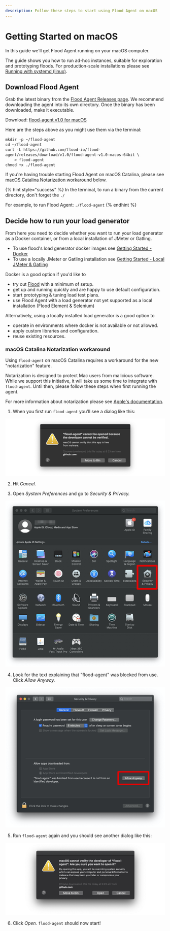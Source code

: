 ```yaml
---
description: Follow these steps to start using Flood Agent on macOS
---
```


# Getting Started on macOS

In this guide we'll get Flood Agent running on your macOS computer.

The guide shows you how to run ad-hoc instances, suitable for exploration and prototyping floods. For production-scale installations please see [Running with systemd \(linux\)](deployment/running-with-systemd-linux.md).

## Download Flood Agent

Grab the latest binary from the [Flood Agent Releases page](https://github.com/flood-io/flood-agent/releases/latest). We recommend downloading the agent into its own directory. Once the binary has been downloaded, make it executable.

Download: [flood-agent v1.0 for macOS](https://github.com/flood-io/flood-agent/releases/download/v1.0/flood-agent-v1.0-macos-64bit)

Here are the steps above as you might use them via the terminal:

```text
mkdir -p ~/flood-agent
cd ~/flood-agent
curl -L https://github.com/flood-io/flood-agent/releases/download/v1.0/flood-agent-v1.0-macos-64bit \
    > flood-agent
chmod +x ./flood-agent
```

If you're having trouble starting Flood Agent on macOS Catalina, please see [macOS Catalina Notarization workaround](getting-started-on-macos.md#macos-catalina-notarization-workaround) below.

{% hint style="success" %}
In the terminal, to run a binary from the current directory, don't forget the `./`

For example, to run Flood Agent: `./flood-agent`
{% endhint %}

## Decide how to run your load generator

From here you need to decide whether you want to run your load generator as a Docker container, or from a local installation of JMeter or Gatling.

* To use flood's load generator docker images see [Getting Started - Docker](getting-started-docker.md)
* To use a locally JMeter or Gatling installation see [Getting Started - Local JMeter & Gatling](getting-started-local-jmeter-and-gatling.md)

Docker is a good option if you'd like to

* try out [Flood](https://flood.io) with a minimum of setup.
* get up and running quickly and are happy to use default configuration.
* start prototyping & tuning load test plans.
* use Flood Agent with a load generator not yet supported as a local installation \(Flood Element & Selenium\)

Alternatively, using a locally installed load generator is a good option to

* operate in environments where docker is not available or not allowed.
* apply custom libraries and configuration.
* reuse existing resources.

### macOS Catalina Notarization workaround

Using `flood-agent` on macOS Catalina requires a workaround for the new "notarization" feature.

Notarization is designed to protect Mac users from malicious software. While we support this initiative, it will take us some time to integrate with `flood-agent`. Until then, please follow these steps when first running the agent.

For more information about notarization please see [Apple's documentation](https://support.apple.com/en-us/HT202491).

1. When you first run `flood-agent` you'll see a dialog like this:



![](.gitbook/assets/r-flood-agent-notary.png)

2. Hit _Cancel._

3. Open _System Preferences_ and go to _Security & Privacy._

![](.gitbook/assets/system-prefs.png)

4. Look for the text explaining that "flood-agent" was blocked from use. Click _Allow Anyway._

![](.gitbook/assets/r-flood-agent-allow-anyway.png)

5. Run `flood-agent` again and you should see another dialog like this:

![](.gitbook/assets/r-flood-agent-open-again.png)

6. Click _Open._ `flood-agent` should now start!

